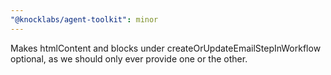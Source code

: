 ```yaml
---
"@knocklabs/agent-toolkit": minor
---
```


Makes htmlContent and blocks under createOrUpdateEmailStepInWorkflow optional, as we should only ever provide one or the other.
